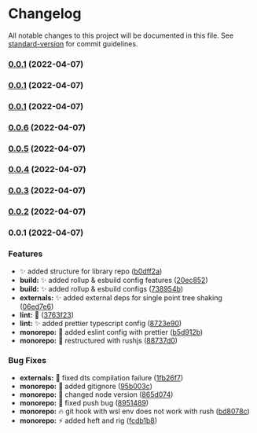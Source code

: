 # Changelog

All notable changes to this project will be documented in this file. See [standard-version](https://github.com/conventional-changelog/standard-version) for commit guidelines.

### [0.0.1](https://github.com/fellwork/foreman/compare/v0.0.6...v0.0.1) (2022-04-07)

### [0.0.1](https://github.com/fellwork/foreman/compare/v0.0.6...v0.0.1) (2022-04-07)

### [0.0.1](https://github.com/fellwork/foreman/compare/v0.0.6...v0.0.1) (2022-04-07)

### [0.0.6](https://github.com/fellwork/foreman/compare/v0.0.4...v0.0.6) (2022-04-07)

### [0.0.5](https://github.com/fellwork/foreman/compare/v0.0.4...v0.0.5) (2022-04-07)

### [0.0.4](https://github.com/fellwork/foreman/compare/v0.0.3...v0.0.4) (2022-04-07)

### [0.0.3](https://github.com/fellwork/foreman/compare/v0.0.2...v0.0.3) (2022-04-07)

### [0.0.2](https://github.com/fellwork/foreman/compare/v0.0.1...v0.0.2) (2022-04-07)

### 0.0.1 (2022-04-07)


### Features

* :sparkles: added structure for library repo ([b0dff2a](https://github.com/fellwork/foreman/commit/b0dff2a73cff803fc39b08c64ab3a8d8b3cbafd7))
* **build:** :sparkles: added rollup & esbuild config features ([20ec852](https://github.com/fellwork/foreman/commit/20ec852944ae75caffedfbe32dc68998dbe3aef7))
* **build:** :sparkles: added rollup & esbuild configs ([738954b](https://github.com/fellwork/foreman/commit/738954ba833951f7f8141a63a22b646ee0f642fe))
* **externals:** :sparkles: added external deps for single point tree shaking ([06ed7e6](https://github.com/fellwork/foreman/commit/06ed7e61a98fb37524f56c1bcf9ed33aacc73710))
* **lint:** :construction: ([3763f23](https://github.com/fellwork/foreman/commit/3763f233bb65120b349db260f92395b26d8cd0d9))
* **lint:** :sparkles: added prettier typescript config ([8723e90](https://github.com/fellwork/foreman/commit/8723e9022f98db5d2539eb0b76fbcb879e9dc4b7))
* **monorepo:** :art: added eslint config with prettier ([b5d912b](https://github.com/fellwork/foreman/commit/b5d912b40d78f90ac69df9c0cfc113e698591545))
* **monorepo:** :art: restructured with rushjs ([88737d0](https://github.com/fellwork/foreman/commit/88737d0ecec5b51b760d29f86c40391e5a59b2c6))


### Bug Fixes

* **externals:** :bug: fixed dts compilation failure ([1fb26f7](https://github.com/fellwork/foreman/commit/1fb26f74d4335330781b04bbc4f4db89063f4e4d))
* **monorepo:** :bug: added gitignore ([95b003c](https://github.com/fellwork/foreman/commit/95b003c5a0ec7addde78f6cd799b5a3de163bf4e))
* **monorepo:** :bug: changed node version ([865d074](https://github.com/fellwork/foreman/commit/865d074f0496a42c73b86276095f969580198852))
* **monorepo:** :bug: fixed push bug ([8951489](https://github.com/fellwork/foreman/commit/895148931dc7d2acd4f97e88a921c2467af3c4dd))
* **monorepo:** :fire: git hook with wsl env does not work with rush ([bd8078c](https://github.com/fellwork/foreman/commit/bd8078c41e15a0fcff877a4569eb5cd479a2cfdc))
* **monorepo:** :zap: added heft and rig ([fcdb1b8](https://github.com/fellwork/foreman/commit/fcdb1b8b2c2428f0b815788b4131d401bb3d0a0c))
